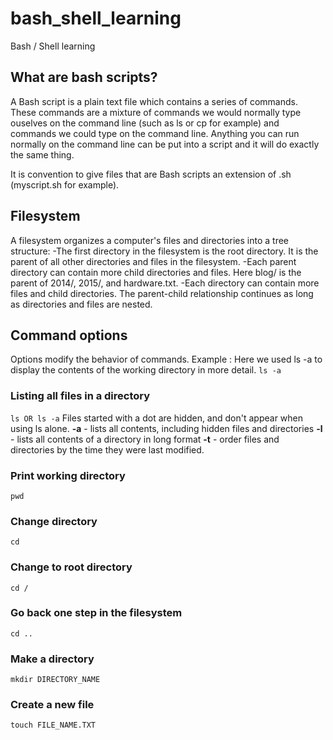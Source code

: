 # bash_shell_learning
Bash / Shell learning

## What are bash scripts?
A Bash script is a plain text file which contains a series of commands. These commands are a mixture of commands we would normally type ouselves on the command line (such as ls or cp for example) and commands we could type on the command line.
Anything you can run normally on the command line can be put into a script and it will do exactly the same thing.

It is convention to give files that are Bash scripts an extension of .sh (myscript.sh for example).

## Filesystem
A filesystem organizes a computer's files and directories into a tree structure:
-The first directory in the filesystem is the root directory. It is the parent of all other directories and files in the filesystem.
-Each parent directory can contain more child directories and files. Here blog/ is the parent of 2014/, 2015/, and hardware.txt.
-Each directory can contain more files and child directories. The parent-child relationship continues as long as directories and files are nested.

## Command options
Options modify the behavior of commands. 
Example : Here we used ls -a to display the contents of the working directory in more detail.
``` ls -a ```


### Listing all files in a directory
``` ls OR ls -a ``` 
Files started with a dot are hidden, and don't appear when using ls alone.
**-a** - lists all contents, including hidden files and directories
**-l** - lists all contents of a directory in long format
**-t** - order files and directories by the time they were last modified.

### Print working directory
``` pwd ```

### Change directory
``` cd ```

### Change to root directory
``` cd / ```

### Go back one step in the filesystem
``` cd .. ```

### Make a directory
``` mkdir DIRECTORY_NAME ```

### Create a new file
``` touch FILE_NAME.TXT ```
